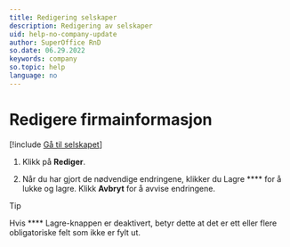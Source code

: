 ```yaml
---
title: Redigering selskaper
description: Redigering av selskaper
uid: help-no-company-update
author: SuperOffice RnD
so.date: 06.29.2022
keywords: company
so.topic: help
language: no
---
```


# Redigere firmainformasjon

[!include [Gå til selskapet](../../learn/includes/goto-company.md)]

1. Klikk på **Rediger**.

1. Når du har gjort de nødvendige endringene, klikker du Lagre **** for å lukke og lagre. Klikk **Avbryt** for å avvise endringene.

> [!TIP]
> Hvis **** Lagre-knappen er deaktivert, betyr dette at det er ett eller flere obligatoriske felt som ikke er fylt ut.
